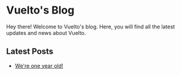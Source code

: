 # Vuelto's Blog

Hey there! Welcome to Vuelto's blog. Here, you will find all the latest updates and news about Vuelto.

## Latest Posts

- [We're one year old!](were-one-year-old.md)
